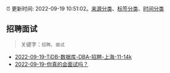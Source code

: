 :alarm_clock: 更新时间: 2022-09-19 10:51:02。[来源分类](../README.md)、[标签分类](../TAGS.md)、[时间分类](../TIMELINE.md)

## 招聘面试


> 关键字：`招聘`、`面试`



- [2022-09-19-TiDB-数据库-DBA-招聘-上海-11-14k](https://www.v2ex.com/t/881329) 
- [2022-09-19-你真的会面试吗？](https://toutiao.io/k/1zwlcj0) 